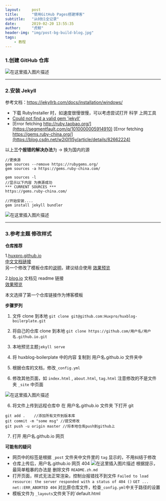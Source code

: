 ```yaml
---
layout:     post
title:      "使用GitHub Pages搭建博客"
subtitle:   "从0到1全记录"
date:       2019-02-20 13:55:35
author:     "虎鲸"
header-img: "img/post-bg-build-blog.jpg"
tags:
    - 教程
---
```




### 1.创建 GitHub 仓库

![在这里插入图片描述](https://img-blog.csdnimg.cn/20200219191042399.jpg?x-oss-process=image/watermark,type_ZmFuZ3poZW5naGVpdGk,shadow_10,text_aHR0cHM6Ly9ibG9nLmNzZG4ubmV0L3FxXzQ0NTM3NDE0,size_16,color_FFFFFF,t_70)



------

### 2.安装 Jekyll

参考文档：https://jekyllrb.com/docs/installation/windows/

- 下载 RubyInstaller 时，如速度很慢很慢，可以考虑尝试打开 科学 上网工具
- [Could not find a valid gem 'jekyll'](https://www.iteye.com/blog/sunxboy-2217811) 
- [Error fetching http://ruby.taobao.org/](https://segmentfault.com/q/1010000005914910)
  [Error fetching https://gems.ruby-china.org/](https://blog.csdn.net/w2i0l1l5y/article/details/82662224)

以上**三个报错的解决办法**为 -> 换为国内的源

```
//更换源
gem sources --remove https://rubygems.org/
gem sources -a https://gems.ruby-china.com/

gem sources -l
//显示以下内容 为换源成功
*** CURRENT SOURCES ***
https://gems.ruby-china.com/

//开始安装....
gem install jekyll bundler
```

![在这里插入图片描述](https://img-blog.csdnimg.cn/20200219204210408.png)



------

### 3.参考主题 修改样式

**仓库推荐**

1.[huxpro.github.io](https://github.com/Huxpro/huxpro.github.io)  
[中文文档链接](https://github.com/Huxpro/huxpro.github.io/blob/master/README.zh.md)  
另一个修改了模板仓库的[说明](https://github.com/jsksxs360/xs-huxblog/blob/master/Document.md#install-jekyll)，建议结合使用
[效果预览](http://huangxuan.me/huxblog-boilerplate/)

2.[blog.io](https://github.com/cnfeat/blog.io)
文档见 readme 链接  
[效果预览](https://www.cnfeat.com/)

本文选择了第一个仓库链接作为博客模板

**步骤罗列**

1. 文件 clone 到本地
   `git clone git@github.com:Huxpro/huxblog-boilerplate.git`

2. 将自己的仓库 clone 到本地
   `git clone https://github.com/用户名/用户名.github.io.git`
3. 本地预览主题`jekyll serve`

2. 将 huxblog-boilerplate 中的内容 复制到 用户名.github.io 文件夹中
3. 根据仓库的文档，修改`_config.yml`
4. 修改其他页面，如 `index.html` , `about.html`, `tag.html`
   注意修改的不是文件夹 `_site` 中页面 

![在这里插入图片描述](https://img-blog.csdnimg.cn/2020022010360032.png?x-oss-process=image/watermark,type_ZmFuZ3poZW5naGVpdGk,shadow_10,text_aHR0cHM6Ly9ibG9nLmNzZG4ubmV0L3FxXzQ0NTM3NDE0,size_16,color_FFFFFF,t_70)

6. 将文件上传到远程仓库中
   在 用户名.github.io 文件夹 下打开 git

```
git add .    //添加所有文件到版本库
git commit -m "some msg" //提交修改
git push -u origin master //将本地仓库push到github上
```

7. 打开 用户名.github.io 网页


**可能有的疑问**

- 网页中的标签是根据 `_post` 文件夹中文件里的 `tag` 显示的，不用纠结于修改
- 仓库上传后，用户名.github.io 网页 404
  ![在这里插入图片描述](https://img-blog.csdnimg.cn/20200220105534332.jpg?x-oss-process=image/watermark,type_ZmFuZ3poZW5naGVpdGk,shadow_10,text_aHR0cHM6Ly9ibG9nLmNzZG4ubmV0L3FxXzQ0NTM3NDE0,size_16,color_FFFFFF,t_70)
  根据提示，最简单粗暴的办法是 删除文件 `README.zh.md`
- 打开页面，样式无法正常渲染，控制台报错找不到文件
  `Failed to load resource: the server responded with a status of 404 ()`
  `GET ... net::ERR_ABORTED 404`
  对比原仓库文件，检查`_config.yml`中关于路径的设置
- 模板文件为 `_layouts`文件夹下的`default.html